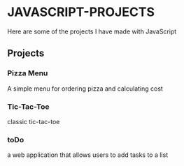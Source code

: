 # JAVASCRIPT-PROJECTS
Here are some of the projects I have made with JavaScript 

## Projects ##
### Pizza Menu ###
A simple menu for ordering pizza and calculating cost 
### Tic-Tac-Toe ###
classic tic-tac-toe
### toDo ###
a web application that allows users to add tasks to a list



